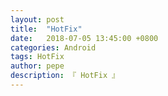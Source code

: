 ```yaml
---
layout: post
title:  "HotFix"
date:   2018-07-05 13:45:00 +0800
categories: Android
tags: HotFix
author: pepe
description: 『 HotFix 』
---
```
















